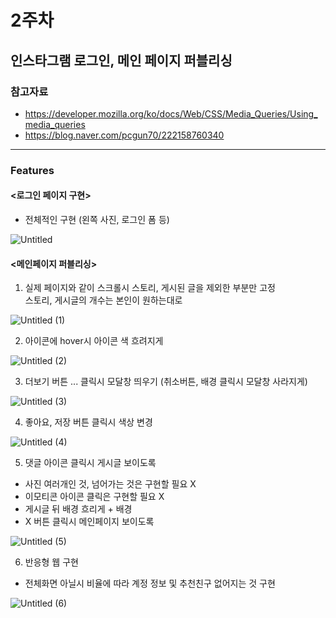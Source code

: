 # 2주차
## 인스타그램 로그인, 메인 페이지 퍼블리싱
### 참고자료
- https://developer.mozilla.org/ko/docs/Web/CSS/Media_Queries/Using_media_queries  
- https://blog.naver.com/pcgun70/222158760340  
---
### Features
#### <로그인 페이지 구현>
- 전체적인 구현 (왼쪽 사진, 로그인 폼 등)

![Untitled](https://user-images.githubusercontent.com/81557284/157370583-c1697ee0-5de6-4e25-b012-381f519649ec.gif)

#### <메인페이지 퍼블리싱>
1. 실제 페이지와 같이  스크롤시 스토리, 게시된 글을 제외한 부분만 고정  
   스토리, 게시글의 개수는 본인이 원하는대로

![Untitled (1)](https://user-images.githubusercontent.com/81557284/157371552-27b8db48-dae8-4f39-9e9c-e5c55cfb1d1a.gif)

2. 아이콘에 hover시 아이콘 색 흐려지게

![Untitled (2)](https://user-images.githubusercontent.com/81557284/157372076-8bb91f91-c1a1-42c7-99d3-cdf908ae3a2c.gif)

3. 더보기 버튼 ... 클릭시 모달창 띄우기 (취소버튼, 배경 클릭시 모달창 사라지게)

![Untitled (3)](https://user-images.githubusercontent.com/81557284/157372154-d4e90d52-580c-4a8d-8e66-557cbe95b4ef.gif)

4. 좋아요, 저장 버튼 클릭시 색상 변경

![Untitled (4)](https://user-images.githubusercontent.com/81557284/157372283-cc6337e6-d87e-492e-b590-70ebbe2e891d.gif)

5. 댓글 아이콘 클릭시 게시글 보이도록 
- 사진 여러개인 것, 넘어가는 것은 구현할 필요 X
- 이모티콘 아이콘 클릭은 구현할 필요 X
- 게시글 뒤 배경 흐리게 + 배경
- X 버튼 클릭시 메인페이지 보이도록

![Untitled (5)](https://user-images.githubusercontent.com/81557284/157372394-286bf1da-ad72-4d66-8560-767e6f30b300.gif)

6. 반응형 웹 구현
- 전체화면 아닐시 비율에 따라 계정 정보 및 추천친구 없어지는 것 구현

![Untitled (6)](https://user-images.githubusercontent.com/81557284/157372415-95139249-89aa-4dad-93cf-9c5ea9df0e67.gif)
